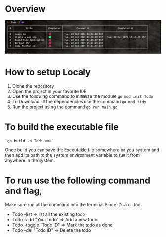 # Overview
![Image](Image/ScreenShot.png)
# How to setup Localy 
1. Clone the repository
2. Open the project in your favorite IDE
3. Use the following command to  initialize the module `go mod init Todo` 
4. To Download all the dependencies use the command `go mod tidy`
5. Run the project using the command `go run main.go`

# To build the executable file 
    `go build -o Todo.exe`

Once build you can save the Executable file somewhere on you system and then add its path to the system environment variable to run it from anywhere in the system.

# To run use the following command and flag;
 Make sure run all the command into the terminal Since it's a cli tool
- Todo -list => list all the existing todo
- Todo -add "Your todo" => Add a new todo
- Todo -toggle "Todo ID" => Mark the todo as done
- Todo -del "Todo ID" => Delete the todo



